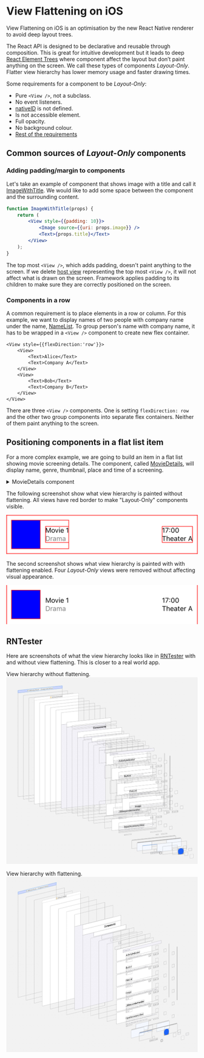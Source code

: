 # View Flattening on iOS

View Flattening on iOS is an optimisation by the new React Native renderer to avoid deep layout trees.

The React API is designed to be declarative and reusable through composition. This is great for 
intuitive development but it leads to deep [React Element Trees](https://reactnative.dev/architecture/glossary#react-element-tree-and-react-element) 
where component affect the layout but don’t paint anything on the screen. 
We call these types of components *Layout-Only*. Flatter view hierarchy has lower memory usage and faster drawing times.

Some requirements for a component to be *Layout-Only*:
- Pure `<View />`, not a subclass.
- No event listeners.
- [nativeID](https://reactnative.dev/docs/view#nativeid) is not defined.
- Is not accessible element.
- Full opacity.
- No background colour.
- [Rest of the requirements](https://github.com/facebook/react-native/blob/main/ReactCommon/react/renderer/components/view/ViewShadowNode.cpp#L45-L67)

## Common sources of *Layout-Only* components

### Adding padding/margin to components

Let's take an example of component that shows image with a title and call it [ImageWithTitle](./AwesomeApp/ImageWithTitle.tsx). 
We would like to add some space between the component and the surrounding content.

```jsx
function ImageWithTitle(props) {
    return (
        <View style={{padding: 10}}>
            <Image source={{uri: props.image}} />
            <Text>{props.title}</Text>
        </View>
    );
}
```

The top most `<View />`, which adds padding, doesn't paint anything to the screen. If we delete [host view](https://reactnative.dev/architecture/glossary#host-view-tree-and-host-view) representing the top most `<View />`, it will not affect what is drawn on the screen. Framework applies padding to its children to make sure they are correctly positioned on the screen.

### Components in a row
A common requirement is to place elements in a row or column. 
For this example, we want to display names of two people with company name under the name, [NameList](./AwesomeApp/NameList.tsx).
To group person's name with company name, it has to be wrapped in a `<View />` component to create new flex container.

```JSX
<View style={{flexDirection:'row'}}>
    <View>
        <Text>Alice</Text>
        <Text>Company A</Text>
    </View>
    <View>
        <Text>Bob</Text>
        <Text>Company B</Text>
    </View>
</View>
```

There are three `<View />` components. One is setting `flexDirection: row` and the other two group components into separate flex containers. 
Neither of them paint anything to the screen. 

## Positioning components in a flat list item

For a more complex example, we are going to build an item in a flat list showing movie screening details. 
The component, called [MovieDetails](./AwesomeApp/MovieDetails.tsx), will display name, genre, thumbnail, place and time of a screening. 

<details>
  <summary>MovieDetails component</summary>

```jsx
import React from 'react';
import {SafeAreaView, StyleSheet, Text, View, Image} from 'react-native';

function Movie(props) {
  return (
    <View style={styles.wrapper}>
      <View style={styles.movieInfo}>
        <View style={styles.thumbnail} />
        <View style={styles.movieNameAndGenre}>
          <Text>{props.title}</Text>
          <Text style={styles.subtitle}>{props.genre}</Text>
        </View>
      </View>
      <View style={styles.eventInfo}>
        <Text>{props.time}</Text>
        <Text>{props.place}</Text>
      </View>
    </View>
  );
}

const styles = StyleSheet.create({
    wrapper: { 
        padding: 10, 
        flexDirection: 'row', 
        alignItems: 'center',
    },
    subtitle: {
        color: 'grey',
    },
    movieNameAndGenre: {
        marginLeft: 10,
    },
    thumbnail: {
        width: 60,
        height: 60,
        backgroundColor: 'blue',
    },
    eventInfo: {
        marginLeft: 'auto',
    },
    movieInfo: {
        flexDirection: 'row', 
        alignItems:'center', 
    }
});
```
</details>

The following screenshot show what view hierarchy is painted without flattening. All views have red border to
make "Layout-Only" components visible.

![Item](./images/row-baseline.png)

The second screenshot shows what view hierarchy is painted with with flattening enabled. Four *Layout-Only* views were removed without affecting visual appearance.

![Item](./images/row-with-view-flattening.png)


## RNTester

Here are screenshots of what the view hierarchy looks like in [RNTester](https://github.com/facebook/react-native/tree/main/packages/rn-tester) with and without view flattening.
This is closer to a real world app.

View hierarchy without flattening.
![View hierarchy](./images/rn-tester-baseline.jpg)

View hierarchy with flattening.
![View hierarchy with view flattening](./images/rn-tester-with-flattening.jpg)